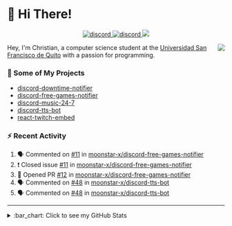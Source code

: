# :wave: Hi There!

<p align="center">
  <a href="https://discord.gg/mhj3Zsv">
    <img alt="discord" src="https://img.shields.io/discord/730998659008823296.svg?label=&logo=discord&logoColor=ffffff&color=7389D8&labelColor=6A7EC2"/>
  </a>
  <a href="https://twitter.com/moonstar_x99">
    <img alt="discord" src="https://img.shields.io/twitter/follow/moonstar_x99?label=Follow%20Me%21&style=social"/>
  </a>
  <a href="https://badges.pufler.dev">
    <img src="https://badges.pufler.dev/visits/moonstar-x/moonstar-x?style=flat&logo=github">
  </a>
</p>

<img align="right" src="https://media.tenor.com/images/cb8fb20986aac7eef75c8ce6bc3997c0/tenor.gif" />

Hey, I'm Christian, a computer science student at the [Universidad San Francisco de Quito](http://www.usfq.edu.ec/Paginas/Inicio.aspx) with a passion for programming.

### :rocket: Some of My Projects

* [discord-downtime-notifier](https://github.com/moonstar-x/discord-downtime-notifier)
* [discord-free-games-notifier](https://github.com/moonstar-x/discord-free-games-notifier)
* [discord-music-24-7](https://github.com/moonstar-x/discord-music-24-7)
* [discord-tts-bot](https://github.com/moonstar-x/discord-tts-bot)
* [react-twitch-embed](https://github.com/moonstar-x/react-twitch-embed)

### :zap: Recent Activity

<!--START_SECTION:activity-->
1. 🗣 Commented on [#11](https://github.com/moonstar-x/discord-free-games-notifier/issues/11) in [moonstar-x/discord-free-games-notifier](https://github.com/moonstar-x/discord-free-games-notifier)
2. ❗️ Closed issue [#11](https://github.com/moonstar-x/discord-free-games-notifier/issues/11) in [moonstar-x/discord-free-games-notifier](https://github.com/moonstar-x/discord-free-games-notifier)
3. 💪 Opened PR [#12](https://github.com/moonstar-x/discord-free-games-notifier/pull/12) in [moonstar-x/discord-free-games-notifier](https://github.com/moonstar-x/discord-free-games-notifier)
4. 🗣 Commented on [#48](https://github.com/moonstar-x/discord-tts-bot/issues/48) in [moonstar-x/discord-tts-bot](https://github.com/moonstar-x/discord-tts-bot)
5. 🗣 Commented on [#48](https://github.com/moonstar-x/discord-tts-bot/issues/48) in [moonstar-x/discord-tts-bot](https://github.com/moonstar-x/discord-tts-bot)
<!--END_SECTION:activity-->

---

<details>
  <summary>
    :bar_chart: Click to see my GitHub Stats
  </summary>
  <p align="center">
    <br>
    <img alt="GitHub Stats" src="https://github-readme-stats.vercel.app/api?username=moonstar-x&count_private=true&show_icons=true&theme=dracula" />
    <br>
    <img alt="GitHub Top Languages" src="https://github-readme-stats.vercel.app/api/top-langs/?username=moonstar-x&layout=compact&theme=dracula" />
  </p>
</details>

